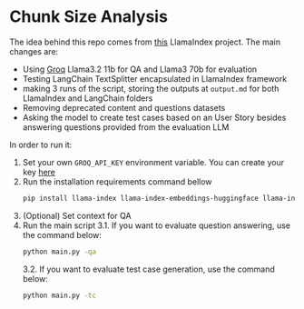 # Chunk Size Analysis
The idea behind this repo comes from [this](https://www.llamaindex.ai/blog/evaluating-the-ideal-chunk-size-for-a-rag-system-using-llamaindex-6207e5d3fec5) LlamaIndex project. The main changes are:
- Using [Groq](https://groq.com/) Llama3.2 11b for QA and Llama3 70b for evaluation
- Testing LangChain TextSplitter encapsulated in LlamaIndex framework
- making 3 runs of the script, storing the outputs at `output.md` for both LlamaIndex and LangChain folders
- Removing deprecated content and questions datasets
- Asking the model to create test cases based on an User Story besides answering questions provided from the evaluation LLM
  
In order to run it:
1. Set your own `GROQ_API_KEY` environment variable. You can create your key [here](https://console.groq.com/keys)
2. Run the installation requirements command bellow
   ```bash
   pip install llama-index llama-index-embeddings-huggingface llama-index-llms-groq spacy langchain
   ```
3. (Optional) Set context for QA 
3. Run the main script
   3.1. If you want to evaluate question answering, use the command below:
   ```bash
   python main.py -qa
   ```
   3.2. If you want to evaluate test case generation, use the command below:
   ```bash
   python main.py -tc
   ```
